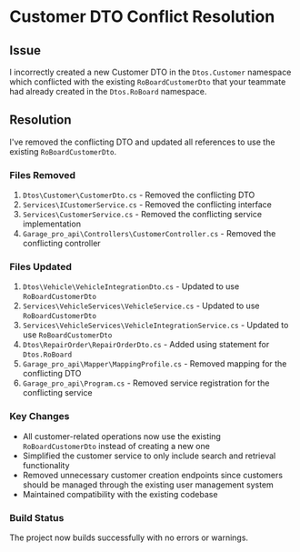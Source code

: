 # Customer DTO Conflict Resolution

## Issue
I incorrectly created a new Customer DTO in the `Dtos.Customer` namespace which conflicted with the existing `RoBoardCustomerDto` that your teammate had already created in the `Dtos.RoBoard` namespace.

## Resolution
I've removed the conflicting DTO and updated all references to use the existing `RoBoardCustomerDto`.

### Files Removed
1. `Dtos\Customer\CustomerDto.cs` - Removed the conflicting DTO
2. `Services\ICustomerService.cs` - Removed the conflicting interface
3. `Services\CustomerService.cs` - Removed the conflicting service implementation
4. `Garage_pro_api\Controllers\CustomerController.cs` - Removed the conflicting controller

### Files Updated
1. `Dtos\Vehicle\VehicleIntegrationDto.cs` - Updated to use `RoBoardCustomerDto`
2. `Services\VehicleServices\VehicleService.cs` - Updated to use `RoBoardCustomerDto`
3. `Services\VehicleServices\VehicleIntegrationService.cs` - Updated to use `RoBoardCustomerDto`
4. `Dtos\RepairOrder\RepairOrderDto.cs` - Added using statement for `Dtos.RoBoard`
5. `Garage_pro_api\Mapper\MappingProfile.cs` - Removed mapping for the conflicting DTO
6. `Garage_pro_api\Program.cs` - Removed service registration for the conflicting service

### Key Changes
- All customer-related operations now use the existing `RoBoardCustomerDto` instead of creating a new one
- Simplified the customer service to only include search and retrieval functionality
- Removed unnecessary customer creation endpoints since customers should be managed through the existing user management system
- Maintained compatibility with the existing codebase

### Build Status
The project now builds successfully with no errors or warnings.